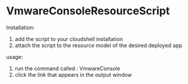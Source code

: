 # VmwareConsoleResourceScript


Installation:
1. add the script to your cloudshell installation
2. attach the script to the resource model of the desired deployed app

usage:
1. run the command called : VmwareConsole
2. click the link that appears in the output window
